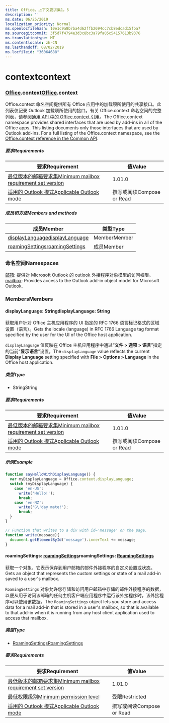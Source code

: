 ```yaml
---
title: Office。上下文要求集1。5
description: ''
ms.date: 06/25/2019
localization_priority: Normal
ms.openlocfilehash: 10e1c9a8b7ba4d62ffb2694cc7cb8edcad15fba7
ms.sourcegitcommit: 3f5d7f4794e3d3c8bc3a79fa05c54157613b9376
ms.translationtype: MT
ms.contentlocale: zh-CN
ms.lasthandoff: 08/02/2019
ms.locfileid: "36064688"
---
```

# <a name="context"></a><span data-ttu-id="7cb92-102">context</span><span class="sxs-lookup"><span data-stu-id="7cb92-102">context</span></span>

### <a name="officeofficemdcontext"></a><span data-ttu-id="7cb92-103">[Office](Office.md).context</span><span class="sxs-lookup"><span data-stu-id="7cb92-103">[Office](Office.md).context</span></span>

<span data-ttu-id="7cb92-p101">Office.context 命名空间提供所有 Office 应用中的加载项所使用的共享接口。此列表仅记录 Outlook 加载项所使用的接口。有关 Office.context 命名空间的完整列表，请参阅[通用 API 中的 Office.context 引用](/javascript/api/office/office.context)。</span><span class="sxs-lookup"><span data-stu-id="7cb92-p101">The Office.context namespace provides shared interfaces that are used by add-ins in all of the Office apps. This listing documents only those interfaces that are used by Outlook add-ins. For a full listing of the Office.context namespace, see the [Office.context reference in the Common API](/javascript/api/office/office.context).</span></span>

##### <a name="requirements"></a><span data-ttu-id="7cb92-106">要求</span><span class="sxs-lookup"><span data-stu-id="7cb92-106">Requirements</span></span>

|<span data-ttu-id="7cb92-107">要求</span><span class="sxs-lookup"><span data-stu-id="7cb92-107">Requirement</span></span>| <span data-ttu-id="7cb92-108">值</span><span class="sxs-lookup"><span data-stu-id="7cb92-108">Value</span></span>|
|---|---|
|[<span data-ttu-id="7cb92-109">最低版本的邮箱要求集</span><span class="sxs-lookup"><span data-stu-id="7cb92-109">Minimum mailbox requirement set version</span></span>](/office/dev/add-ins/reference/requirement-sets/outlook-api-requirement-sets)| <span data-ttu-id="7cb92-110">1.0</span><span class="sxs-lookup"><span data-stu-id="7cb92-110">1.0</span></span>|
|[<span data-ttu-id="7cb92-111">适用的 Outlook 模式</span><span class="sxs-lookup"><span data-stu-id="7cb92-111">Applicable Outlook mode</span></span>](/outlook/add-ins/#extension-points)| <span data-ttu-id="7cb92-112">撰写或阅读</span><span class="sxs-lookup"><span data-stu-id="7cb92-112">Compose or Read</span></span>|

##### <a name="members-and-methods"></a><span data-ttu-id="7cb92-113">成员和方法</span><span class="sxs-lookup"><span data-stu-id="7cb92-113">Members and methods</span></span>

| <span data-ttu-id="7cb92-114">成员</span><span class="sxs-lookup"><span data-stu-id="7cb92-114">Member</span></span> | <span data-ttu-id="7cb92-115">类型</span><span class="sxs-lookup"><span data-stu-id="7cb92-115">Type</span></span> |
|--------|------|
| [<span data-ttu-id="7cb92-116">displayLanguage</span><span class="sxs-lookup"><span data-stu-id="7cb92-116">displayLanguage</span></span>](#displaylanguage-string) | <span data-ttu-id="7cb92-117">Member</span><span class="sxs-lookup"><span data-stu-id="7cb92-117">Member</span></span> |
| [<span data-ttu-id="7cb92-118">roamingSettings</span><span class="sxs-lookup"><span data-stu-id="7cb92-118">roamingSettings</span></span>](#roamingsettings-roamingsettings) | <span data-ttu-id="7cb92-119">成员</span><span class="sxs-lookup"><span data-stu-id="7cb92-119">Member</span></span> |

### <a name="namespaces"></a><span data-ttu-id="7cb92-120">命名空间</span><span class="sxs-lookup"><span data-stu-id="7cb92-120">Namespaces</span></span>

<span data-ttu-id="7cb92-121">[邮箱](office.context.mailbox.md): 提供对 Microsoft Outlook 的 outlook 外接程序对象模型的访问权限。</span><span class="sxs-lookup"><span data-stu-id="7cb92-121">[mailbox](office.context.mailbox.md): Provides access to the Outlook add-in object model for Microsoft Outlook.</span></span>

### <a name="members"></a><span data-ttu-id="7cb92-122">Members</span><span class="sxs-lookup"><span data-stu-id="7cb92-122">Members</span></span>

#### <a name="displaylanguage-string"></a><span data-ttu-id="7cb92-123">displayLanguage: String</span><span class="sxs-lookup"><span data-stu-id="7cb92-123">displayLanguage: String</span></span>

<span data-ttu-id="7cb92-124">获取用户针对 Office 主机应用程序的 UI 指定的 RFC 1766 语言标记格式的区域设置（语言）。</span><span class="sxs-lookup"><span data-stu-id="7cb92-124">Gets the locale (language) in RFC 1766 Language tag format specified by the user for the UI of the Office host application.</span></span>

<span data-ttu-id="7cb92-125">`displayLanguage` 值反映在 Office 主机应用程序中通过“**文件 > 选项 > 语言**”指定的当前“**显示语言**”设置。</span><span class="sxs-lookup"><span data-stu-id="7cb92-125">The `displayLanguage` value reflects the current **Display Language** setting specified with **File > Options > Language** in the Office host application.</span></span>

##### <a name="type"></a><span data-ttu-id="7cb92-126">类型</span><span class="sxs-lookup"><span data-stu-id="7cb92-126">Type</span></span>

*   <span data-ttu-id="7cb92-127">String</span><span class="sxs-lookup"><span data-stu-id="7cb92-127">String</span></span>

##### <a name="requirements"></a><span data-ttu-id="7cb92-128">要求</span><span class="sxs-lookup"><span data-stu-id="7cb92-128">Requirements</span></span>

|<span data-ttu-id="7cb92-129">要求</span><span class="sxs-lookup"><span data-stu-id="7cb92-129">Requirement</span></span>| <span data-ttu-id="7cb92-130">值</span><span class="sxs-lookup"><span data-stu-id="7cb92-130">Value</span></span>|
|---|---|
|[<span data-ttu-id="7cb92-131">最低版本的邮箱要求集</span><span class="sxs-lookup"><span data-stu-id="7cb92-131">Minimum mailbox requirement set version</span></span>](/office/dev/add-ins/reference/requirement-sets/outlook-api-requirement-sets)| <span data-ttu-id="7cb92-132">1.0</span><span class="sxs-lookup"><span data-stu-id="7cb92-132">1.0</span></span>|
|[<span data-ttu-id="7cb92-133">适用的 Outlook 模式</span><span class="sxs-lookup"><span data-stu-id="7cb92-133">Applicable Outlook mode</span></span>](/outlook/add-ins/#extension-points)| <span data-ttu-id="7cb92-134">撰写或阅读</span><span class="sxs-lookup"><span data-stu-id="7cb92-134">Compose or Read</span></span>|

##### <a name="example"></a><span data-ttu-id="7cb92-135">示例</span><span class="sxs-lookup"><span data-stu-id="7cb92-135">Example</span></span>

```javascript
function sayHelloWithDisplayLanguage() {
  var myDisplayLanguage = Office.context.displayLanguage;
  switch (myDisplayLanguage) {
    case 'en-US':
      write('Hello!');
      break;
    case 'en-NZ':
      write('G\'day mate!');
      break;
  }
}

// Function that writes to a div with id='message' on the page.
function write(message){
  document.getElementById('message').innerText += message;
}
```

#### <a name="roamingsettings-roamingsettingsjavascriptapioutlookofficeroamingsettingsviewoutlook-js-15"></a><span data-ttu-id="7cb92-136">roamingSettings: [roamingSettings](/javascript/api/outlook/office.RoamingSettings?view=outlook-js-1.5)</span><span class="sxs-lookup"><span data-stu-id="7cb92-136">roamingSettings: [RoamingSettings](/javascript/api/outlook/office.RoamingSettings?view=outlook-js-1.5)</span></span>

<span data-ttu-id="7cb92-137">获取一个对象，它表示保存到用户邮箱的邮件外接程序的自定义设置或状态。</span><span class="sxs-lookup"><span data-stu-id="7cb92-137">Gets an object that represents the custom settings or state of a mail add-in saved to a user's mailbox.</span></span>

<span data-ttu-id="7cb92-138">`RoamingSettings` 对象允许您存储和访问用户邮箱中存储的邮件外接程序的数据，以便从用于访问该邮箱的任何主机客户端应用程序中运行该外接程序时，该外接程序可以使用该数据。</span><span class="sxs-lookup"><span data-stu-id="7cb92-138">The `RoamingSettings` object lets you store and access data for a mail add-in that is stored in a user's mailbox, so that is available to that add-in when it is running from any host client application used to access that mailbox.</span></span>

##### <a name="type"></a><span data-ttu-id="7cb92-139">类型</span><span class="sxs-lookup"><span data-stu-id="7cb92-139">Type</span></span>

*   [<span data-ttu-id="7cb92-140">RoamingSettings</span><span class="sxs-lookup"><span data-stu-id="7cb92-140">RoamingSettings</span></span>](/javascript/api/outlook/office.RoamingSettings?view=outlook-js-1.5)

##### <a name="requirements"></a><span data-ttu-id="7cb92-141">要求</span><span class="sxs-lookup"><span data-stu-id="7cb92-141">Requirements</span></span>

|<span data-ttu-id="7cb92-142">要求</span><span class="sxs-lookup"><span data-stu-id="7cb92-142">Requirement</span></span>| <span data-ttu-id="7cb92-143">值</span><span class="sxs-lookup"><span data-stu-id="7cb92-143">Value</span></span>|
|---|---|
|[<span data-ttu-id="7cb92-144">最低版本的邮箱要求集</span><span class="sxs-lookup"><span data-stu-id="7cb92-144">Minimum mailbox requirement set version</span></span>](/office/dev/add-ins/reference/requirement-sets/outlook-api-requirement-sets)| <span data-ttu-id="7cb92-145">1.0</span><span class="sxs-lookup"><span data-stu-id="7cb92-145">1.0</span></span>|
|[<span data-ttu-id="7cb92-146">最低权限级别</span><span class="sxs-lookup"><span data-stu-id="7cb92-146">Minimum permission level</span></span>](/outlook/add-ins/understanding-outlook-add-in-permissions)| <span data-ttu-id="7cb92-147">受限</span><span class="sxs-lookup"><span data-stu-id="7cb92-147">Restricted</span></span>|
|[<span data-ttu-id="7cb92-148">适用的 Outlook 模式</span><span class="sxs-lookup"><span data-stu-id="7cb92-148">Applicable Outlook mode</span></span>](/outlook/add-ins/#extension-points)| <span data-ttu-id="7cb92-149">撰写或阅读</span><span class="sxs-lookup"><span data-stu-id="7cb92-149">Compose or Read</span></span>|
